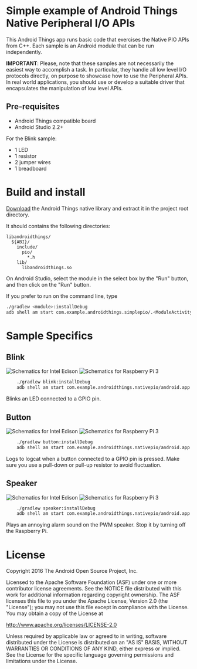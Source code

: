 Simple example of Android Things Native Peripheral I/O APIs
===========================================================

This Android Things app runs basic code that exercises the Native PIO APIs from
C++. Each sample is an Android module that can be run independently.

**IMPORTANT**: Please, note that these samples are not necessarily the easiest way to accomplish
a task. In particular, they handle all low level I/O protocols directly, on
purpose to showcase how to use the Peripheral APIs. In real world applications,
you should use or develop a suitable driver that encapsulates the manipulation
of low level APIs.

Pre-requisites
--------------

- Android Things compatible board
- Android Studio 2.2+

For the Blink sample:
- 1 LED
- 1 resistor
- 2 jumper wires
- 1 breadboard

Build and install
=================

[Download](https://developer.android.com/things/preview/download.html) the Android Things native library and extract it in the project root directory.

It should contains the following directories:
```
libandroidthings/
  ${ABI}/
    include/
      pio/
        *.h
    lib/
      libandroidthings.so
```

On Android Studio, select the module in the select box by the "Run" button, and
then click on the "Run" button.

If you prefer to run on the command line, type

```bash
./gradlew <module>:installDebug
adb shell am start com.example.androidthings.simplepio/.<ModuleActivity>
```

Sample Specifics
================

Blink
-----

![Schematics for Intel Edison](blink/edison_schematics.png)
![Schematics for Raspberry Pi 3](blink/rpi3_schematics.png)

```bash
    ./gradlew blink:installDebug
    adb shell am start com.example.androidthings.nativepio/android.app.NativeActivity
```

Blinks an LED connected to a GPIO pin.

Button
------

![Schematics for Intel Edison](button/edison_schematics.png)
![Schematics for Raspberry Pi 3](button/rpi3_schematics.png)

```bash
    ./gradlew button:installDebug
    adb shell am start com.example.androidthings.nativepio/android.app.NativeActivity
```

Logs to logcat when a button connected to a GPIO pin is pressed. Make sure you
use a pull-down or pull-up resistor to avoid fluctuation.

Speaker
-------

![Schematics for Intel Edison](speaker/edison_schematics.png)
![Schematics for Raspberry Pi 3](speaker/rpi3_schematics.png)

```bash
    ./gradlew speaker:installDebug
    adb shell am start com.example.androidthings.nativepio/android.app.NativeActivity
```

Plays an annoying alarm sound on the PWM speaker. Stop it by turning off the
Raspberry Pi.

License
=======

Copyright 2016 The Android Open Source Project, Inc.

Licensed to the Apache Software Foundation (ASF) under one or more contributor
license agreements.  See the NOTICE file distributed with this work for
additional information regarding copyright ownership.  The ASF licenses this
file to you under the Apache License, Version 2.0 (the "License"); you may not
use this file except in compliance with the License.  You may obtain a copy of
the License at

  http://www.apache.org/licenses/LICENSE-2.0

Unless required by applicable law or agreed to in writing, software
distributed under the License is distributed on an "AS IS" BASIS, WITHOUT
WARRANTIES OR CONDITIONS OF ANY KIND, either express or implied.  See the
License for the specific language governing permissions and limitations under
the License.
